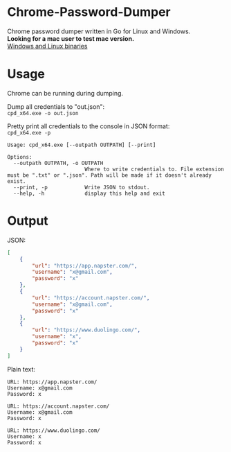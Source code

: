 # Chrome-Password-Dumper
Chrome password dumper written in Go for Linux and Windows.    
**Looking for a mac user to test mac version.**    
[Windows and Linux binaries](https://github.com/Sorrow446/Chrome-Password-Dumper/releases)

# Usage
Chrome can be running during dumping.

Dump all credentials to "out.json":   
`cpd_x64.exe -o out.json`

Pretty print all credentials to the console in JSON format:   
`cpd_x64.exe -p`

```
Usage: cpd_x64.exe [--outpath OUTPATH] [--print]

Options:
  --outpath OUTPATH, -o OUTPATH
                         Where to write credentials to. File extension must be ".txt" or ".json". Path will be made if it doesn't already exist.
  --print, -p            Write JSON to stdout.
  --help, -h             display this help and exit
```

# Output
JSON:
```json
[
    {
		"url": "https://app.napster.com/",
		"username": "x@gmail.com",
		"password": "x"
	},
	{
		"url": "https://account.napster.com/",
		"username": "x@gmail.com",
		"password": "x"
	},
	{
		"url": "https://www.duolingo.com/",
		"username": "x",
		"password": "x"
	}
]
```
Plain text:
```
URL: https://app.napster.com/
Username: x@gmail.com
Password: x

URL: https://account.napster.com/
Username: x@gmail.com
Password: x

URL: https://www.duolingo.com/
Username: x
Password: x
```
